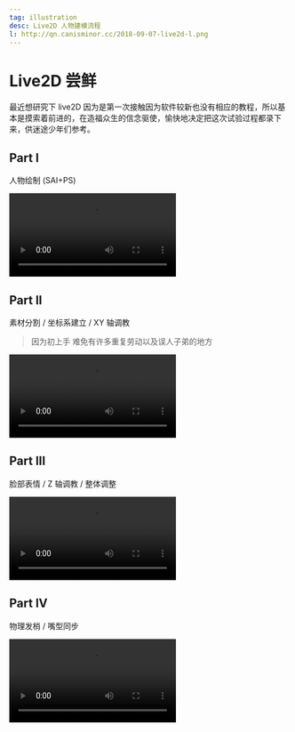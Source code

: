 ```yaml
---
tag: illustration
desc: Live2D 人物建模流程
l: http://qn.canisminor.cc/2018-09-07-live2d-l.png
---
```


# Live2D 尝鲜

最近想研究下 live2D 因为是第一次接触因为软件较新也没有相应的教程，所以基本是摸索着前进的，在造福众生的信念驱使，愉快地决定把这次试验过程都录下来，供迷途少年们参考。

## Part I

人物绘制 (SAI+PS)

![video](http://qn-video.canisminor.cc/live2d-1.mp4)

## Part II

素材分割 / 坐标系建立 / XY 轴调教

> 因为初上手 难免有许多重复劳动以及误人子弟的地方

![video](http://qn-video.canisminor.cc/live2d-2.mp4)

## Part III

脸部表情 / Z 轴调教 / 整体调整

![video](http://qn-video.canisminor.cc/live2d-3.mp4)

## Part IV

物理发梢 / 嘴型同步

![video](http://qn-video.canisminor.cc/live2d-4.mp4)
